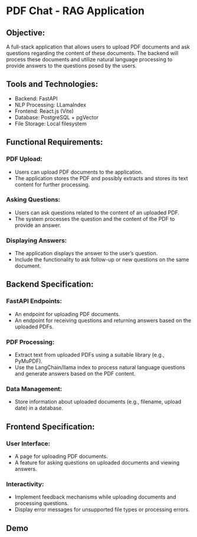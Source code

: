 # PDF Chat - RAG Application

## Objective:
A full-stack application that allows users to upload PDF documents and ask questions regarding the content of these documents. The backend will process these documents and utilize natural language processing to provide answers to the questions posed by the users.

## Tools and Technologies:
- Backend: FastAPI
- NLP Processing: LLamaIndex
- Frontend: React.js (Vite)
- Database: PostgreSQL + pgVector
- File Storage: Local filesystem 

## Functional Requirements:
### PDF Upload:
- Users can upload PDF documents to the application.
- The application stores the PDF and possibly extracts and stores its text content for further processing.

### Asking Questions:
- Users can ask questions related to the content of an uploaded PDF.
- The system processes the question and the content of the PDF to provide an answer.

### Displaying Answers:
- The application displays the answer to the user’s question.
- Include the functionality to ask follow-up or new questions on the same document.

## Backend Specification:
### FastAPI Endpoints:
- An endpoint for uploading PDF documents.
- An endpoint for receiving questions and returning answers based on the uploaded PDFs.

### PDF Processing:
- Extract text from uploaded PDFs using a suitable library (e.g., PyMuPDF).
- Use the LangChain/llama index to process natural language questions and generate answers based on the PDF content.

### Data Management:
- Store information about uploaded documents (e.g., filename, upload date) in a database.

## Frontend Specification:
### User Interface:
- A page for uploading PDF documents.
- A feature for asking questions on uploaded documents and viewing answers.
### Interactivity:
- Implement feedback mechanisms while uploading documents and processing questions.
- Display error messages for unsupported file types or processing errors.

## Demo
<div style="position: relative; padding-bottom: NaN%; height: 0;"><iframe src="https://www.loom.com/embed/ad7d7412b5f2437f8dabfaa8e43da9c0?sid=8668693e-5b2d-4a28-841d-c13fd65c8de8" frameborder="0" webkitallowfullscreen mozallowfullscreen allowfullscreen style="position: absolute; top: 0; left: 0; width: 100%; height: 100%;"></iframe></div>